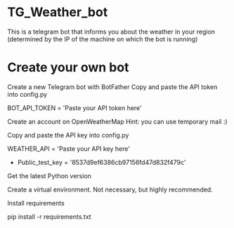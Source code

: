 # TG_Weather_bot
This is a telegram bot that informs you about the weather in your region (determined by the IP of the machine on which the bot is running)


# Create your own bot
Create a new Telegram bot with BotFather
Copy and paste the API token into config.py

BOT_API_TOKEN = 'Paste your API token here'

Create an account on OpenWeatherMap
Hint: you can use temporary mail :)

Сopy and paste the API key into config.py

WEATHER_API = 'Paste your API key here' 
+ Public_test_key = '8537d9ef6386cb97156fd47d832f479c' 

Get the latest Python version

Create a virtual environment. Not necessary, but highly recommended.

Install requirements

pip install -r requirements.txt
